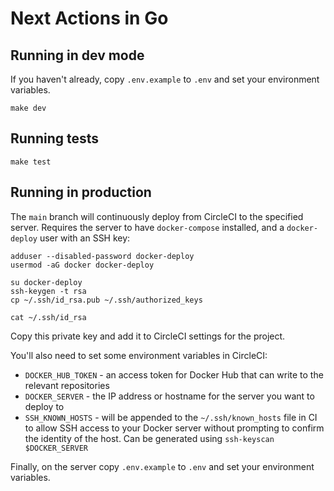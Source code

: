 # Next Actions in Go

## Running in dev mode

If you haven't already, copy `.env.example` to `.env` and set your environment variables.

```
make dev
```

## Running tests

```
make test
```

## Running in production

The `main` branch will continuously deploy from CircleCI to the specified server. Requires the server to have `docker-compose` installed, and a `docker-deploy` user with an SSH key:

```
adduser --disabled-password docker-deploy
usermod -aG docker docker-deploy

su docker-deploy
ssh-keygen -t rsa
cp ~/.ssh/id_rsa.pub ~/.ssh/authorized_keys

cat ~/.ssh/id_rsa
```

Copy this private key and add it to CircleCI settings for the project.

You'll also need to set some environment variables in CircleCI:

- `DOCKER_HUB_TOKEN` - an access token for Docker Hub that can write to the relevant repositories
- `DOCKER_SERVER` - the IP address or hostname for the server you want to deploy to
- `SSH_KNOWN_HOSTS` - will be appended to the `~/.ssh/known_hosts` file in CI to allow SSH access to your Docker server without prompting to confirm the identity of the host. Can be generated using `ssh-keyscan $DOCKER_SERVER`

Finally, on the server copy `.env.example` to `.env` and set your environment variables.
